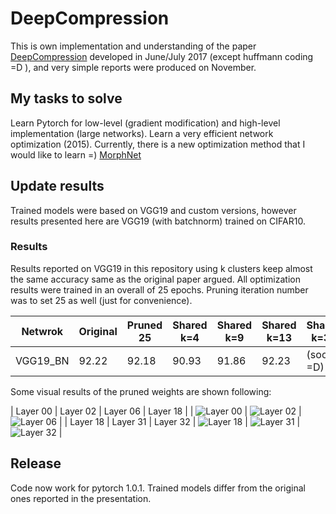 # DeepCompression

This is own implementation and understanding of the paper [DeepCompression](https://arxiv.org/abs/1510.00149) developed in June/July 2017 (except huffmann coding =D ), and very simple reports were produced on November.

## My tasks to solve
Learn Pytorch for low-level (gradient modification) and high-level implementation (large networks).
Learn a very efficient network optimization (2015). Currently, there is a new optimization method that I would like to learn =) [MorphNet](https://ai.googleblog.com/2019/04/morphnet-towards-faster-and-smaller.html)

## Update results
Trained models were based on VGG19 and custom versions, however results presented here are VGG19 (with batchnorm) trained on CIFAR10.

### Results

Results reported on VGG19 in this repository using k clusters keep almost the same accuracy same as the original paper argued. All optimization results were trained in an overall of 25 epochs. Pruning iteration number was to set 25 as well (just for convenience). 

| Netwrok   | Original  | Pruned 25 | Shared k=4 | Shared k=9 | Shared k=13 | Shared k=35 |
| --------- | --------- | --------- | ---------- | ---------- | ----------- | ----------- |
| VGG19_BN  |   92.22   |   92.18   |     90.93  |     91.86  |     92.23   |  (soon =D)  |

Some visual results of the pruned weights are shown following:

| Layer 00   | Layer 02  | Layer 06 | Layer 18 |
| ![Layer 00](https://github.com/emedinac/LearningAnimations/blob/master/Figures/Weight_00.png)   | ![Layer 02](https://github.com/emedinac/LearningAnimations/blob/master/Figures/Weight_02.png)  | ![Layer 06](https://github.com/emedinac/LearningAnimations/blob/master/Figures/Weight_06.png) |
| Layer 18  | Layer 31 | Layer 32 |
![Layer 18](https://github.com/emedinac/LearningAnimations/blob/master/Figures/Weight_18.png)  | ![Layer 31](https://github.com/emedinac/LearningAnimations/blob/master/Figures/Weight_31.png) | ![Layer 32](https://github.com/emedinac/LearningAnimations/blob/master/Figures/Weight_32.png) |





<!-- /wp:heading -->

## Release
Code now work for pytorch 1.0.1.
Trained models differ from the original ones reported in the presentation.



